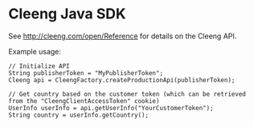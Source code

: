 Cleeng Java SDK
===============

See http://cleeng.com/open/Reference for details on the Cleeng API.

Example usage:

	// Initialize API
	String publisherToken = "MyPublisherToken";
	Cleeng api = CleengFactory.createProductionApi(publisherToken);

	// Get country based on the customer token (which can be retrieved from the "CleengClientAccessToken" cookie)
	UserInfo userInfo = api.getUserInfo("YourCustomerToken");
	String country = userInfo.getCountry();

